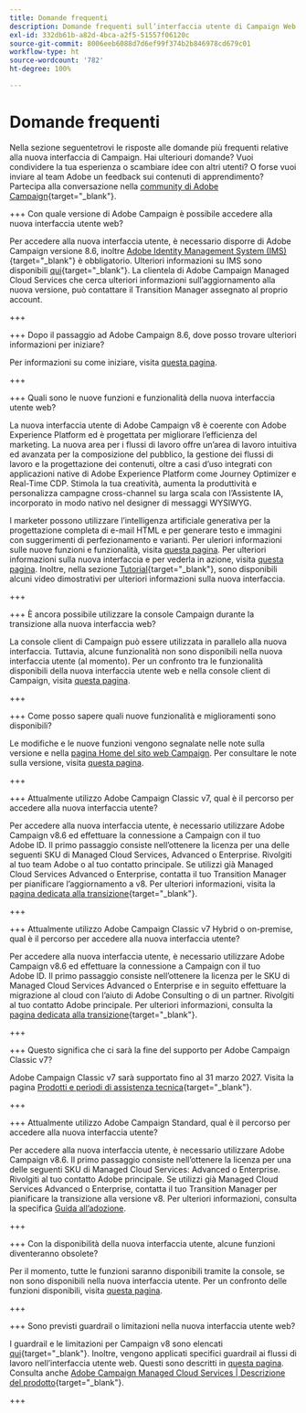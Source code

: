 ```yaml
---
title: Domande frequenti
description: Domande frequenti sull’interfaccia utente di Campaign Web
exl-id: 332db61b-a82d-4bca-a2f5-51557f06120c
source-git-commit: 8006eeb6088d7d6ef99f374b2b846978cd679c01
workflow-type: ht
source-wordcount: '782'
ht-degree: 100%

---
```


# Domande frequenti

Nella sezione seguentetrovi le risposte alle domande più frequenti relative alla nuova interfaccia di Campaign. Hai ulteriouri domande? Vuoi condividere la tua esperienza o scambiare idee con altri utenti? O forse vuoi inviare al team Adobe un feedback sui contenuti di apprendimento? Partecipa alla conversazione nella [community di Adobe Campaign](https://experienceleaguecommunities.adobe.com/t5/adobe-campaign-classic-v7/ct-p/adobe-campaign-classic-community){target="_blank"}.

+++ Con quale versione di Adobe Campaign è possibile accedere alla nuova interfaccia utente web?

Per accedere alla nuova interfaccia utente, è necessario disporre di Adobe Campaign versione 8.6, inoltre [Adobe Identity Management System (IMS)](https://helpx.adobe.com/it/enterprise/using/identity.html){target="_blank"} è obbligatorio. Ulteriori informazioni su IMS sono disponibili [qui](https://experienceleague.adobe.com/it/docs/campaign/technotes-ac/tn-new/migrate-users-to-ims){target="_blank"}. La clientela di Adobe Campaign Managed Cloud Services che cerca ulteriori informazioni sull’aggiornamento alla nuova versione, può contattare il Transition Manager assegnato al proprio account.

+++

+++ Dopo il passaggio ad Adobe Campaign 8.6, dove posso trovare ulteriori informazioni per iniziare?

Per informazioni su come iniziare, visita [questa pagina](../get-started/get-started.md).

+++

+++ Quali sono le nuove funzioni e funzionalità della nuova interfaccia utente web?

La nuova interfaccia utente di Adobe Campaign v8 è coerente con Adobe Experience Platform ed è progettata per migliorare l’efficienza del marketing. La nuova area per i flussi di lavoro offre un’area di lavoro intuitiva ed avanzata per la composizione del pubblico, la gestione dei flussi di lavoro e la progettazione dei contenuti, oltre a casi d’uso integrati con applicazioni native di Adobe Experience Platform come Journey Optimizer e Real-Time CDP. Stimola la tua creatività, aumenta la produttività e personalizza campagne cross-channel su larga scala con l’Assistente IA, incorporato in modo nativo nel designer di messaggi WYSIWYG.

I marketer possono utilizzare l’intelligenza artificiale generativa per la progettazione completa di e-mail HTML e per generare testo e immagini con suggerimenti di perfezionamento e varianti. Per uleriori informazioni sulle nuove funzioni e funzionalità, visita [questa pagina](../rn/whats-new.md). Per ulteriori informazioni sulla nuova interfaccia e per vederla in azione, visita [questa pagina](../get-started/user-interface.md). Inoltre, nella sezione [Tutorial](https://experienceleague.adobe.com/it/docs/campaign-web-learn/tutorials/overview){target="_blank"}, sono disponibili alcuni video dimostrativi per ulteriori informazioni sulla nuova interfaccia.

+++

+++ È ancora possibile utilizzare la console Campaign durante la transizione alla nuova interfaccia web?

La console client di Campaign può essere utilizzata in parallelo alla nuova interfaccia. Tuttavia, alcune funzionalità non sono disponibili nella nuova interfaccia utente (al momento). Per un confronto tra le funzionalità disponibili della nuova interfaccia utente web e nella console client di Campaign, visita [questa pagina](../get-started/capability-matrix.md).

+++

+++ Come posso sapere quali nuove funzionalità e miglioramenti sono disponibili?

Le modifiche e le nuove funzioni vengono segnalate nelle note sulla versione e nella [pagina Home del sito web Campaign](../get-started/user-interface.md#user-interface-home). Per consultare le note sulla versione, visita [questa pagina](../rn/release-notes.md).

+++

+++ Attualmente utilizzo Adobe Campaign Classic v7, qual è il percorso per accedere alla nuova interfaccia utente?

Per accedere alla nuova interfaccia utente, è necessario utilizzare Adobe Campaign v8.6 ed effettuare la connessione a Campaign con il tuo Adobe ID. Il primo passaggio consiste nell’ottenere la licenza per una delle seguenti SKU di Managed Cloud Services, Advanced o Enterprise. Rivolgiti al tuo team Adobe o al tuo contatto principale. Se utilizzi già Managed Cloud Services Advanced o Enterprise, contatta il tuo Transition Manager per pianificare l’aggiornamento a v8. Per ulteriori informazioni, visita la [pagina dedicata alla transizione](https://experienceleague.adobe.com/it/docs/campaign/campaign-v8/new/v7-to-v8){target="_blank"}.

+++

+++ Attualmente utilizzo Adobe Campaign Classic v7 Hybrid o on-premise, qual è il percorso per accedere alla nuova interfaccia utente?

Per accedere alla nuova interfaccia utente, è necessario utilizzare Adobe Campaign v8.6 ed effettuare la connessione a Campaign con il tuo Adobe ID. Il primo passaggio consiste nell’ottenere la licenza per le SKU di Managed Cloud Services Advanced o Enterprise e in seguito effettuare la migrazione al cloud con l’aiuto di Adobe Consulting o di un partner. Rivolgiti al tuo contatto Adobe principale. Per ulteriori informazioni, consulta la [pagina dedicata alla transizione](https://experienceleague.adobe.com/it/docs/campaign/campaign-v8/new/v7-to-v8){target="_blank"}.

+++

+++ Questo significa che ci sarà la fine del supporto per Adobe Campaign Classic v7?

Adobe Campaign Classic v7 sarà supportato fino al 31 marzo 2027. Visita la pagina [Prodotti e periodi di assistenza tecnica](https://helpx.adobe.com/it/support/programs/eol-matrix.html){target="_blank"}.

+++

+++ Attualmente utilizzo Adobe Campaign Standard, qual è il percorso per accedere alla nuova interfaccia utente?

Per accedere alla nuova interfaccia utente, è necessario utilizzare Adobe Campaign v8.6. Il primo passaggio consiste nell’ottenere la licenza per una delle seguenti SKU di Managed Cloud Services: Advanced o Enterprise. Rivolgiti al tuo contatto Adobe principale. Se utilizzi già Managed Cloud Services Advanced o Enterprise, contatta il tuo Transition Manager per pianificare la transizione alla versione v8. Per ulteriori informazioni, consulta la specifica [Guida all’adozione](../../adoption/home.md).

+++

+++ Con la disponibilità della nuova interfaccia utente, alcune funzioni diventeranno obsolete?

Per il momento, tutte le funzioni saranno disponibili tramite la console, se non sono disponibili nella nuova interfaccia utente. Per un confronto delle funzioni disponibili, visita [questa pagina](../get-started/capability-matrix.md).

+++

+++ Sono previsti guardrail o limitazioni nella nuova interfaccia utente web?

I guardrail e le limitazioni per Campaign v8 sono elencati [qui](https://experienceleague.adobe.com/it/docs/campaign/campaign-v8/releases/ac-guardrails){target="_blank"}. Inoltre, vengono applicati specifici guardrail ai flussi di lavoro nell’interfaccia utente web. Questi sono descritti in [questa pagina](../get-started/guardrails.md). Consulta anche [Adobe Campaign Managed Cloud Services | Descrizione del prodotto](https://helpx.adobe.com/it/legal/product-descriptions/adobe-campaign-managed-cloud-services.html){target="_blank"}.

+++
